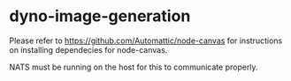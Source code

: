 # dyno-image-generation

Please refer to https://github.com/Automattic/node-canvas for instructions on installing dependecies for node-canvas.

NATS must be running on the host for this to communicate properly.